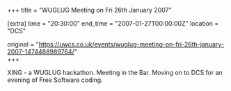 +++
title = "WUGLUG Meeting on Fri 26th January 2007"

[extra]
time = "20:30:00"
end_time = "2007-01-27T00:00:00Z"
location = "DCS"

original = "https://uwcs.co.uk/events/wuglug-meeting-on-fri-26th-january-2007-1474488989764/"    
+++

XING - a WUGLUG hackathon. Meeting in the Bar. Moving on to DCS for an evening of Free Software coding.


